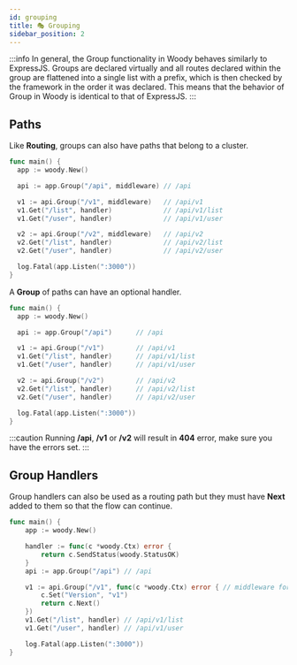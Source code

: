```yaml
---
id: grouping
title: 🎭 Grouping
sidebar_position: 2
---
```


:::info
In general, the Group functionality in Woody behaves similarly to ExpressJS. Groups are declared virtually and all routes declared within the group are flattened into a single list with a prefix, which is then checked by the framework in the order it was declared. This means that the behavior of Group in Woody is identical to that of ExpressJS.
:::

## Paths

Like **Routing**, groups can also have paths that belong to a cluster.

```go
func main() {
  app := woody.New()

  api := app.Group("/api", middleware) // /api

  v1 := api.Group("/v1", middleware)   // /api/v1
  v1.Get("/list", handler)             // /api/v1/list
  v1.Get("/user", handler)             // /api/v1/user

  v2 := api.Group("/v2", middleware)   // /api/v2
  v2.Get("/list", handler)             // /api/v2/list
  v2.Get("/user", handler)             // /api/v2/user

  log.Fatal(app.Listen(":3000"))
}
```

A **Group** of paths can have an optional handler.

```go
func main() {
  app := woody.New()

  api := app.Group("/api")      // /api

  v1 := api.Group("/v1")        // /api/v1
  v1.Get("/list", handler)      // /api/v1/list
  v1.Get("/user", handler)      // /api/v1/user

  v2 := api.Group("/v2")        // /api/v2
  v2.Get("/list", handler)      // /api/v2/list
  v2.Get("/user", handler)      // /api/v2/user

  log.Fatal(app.Listen(":3000"))
}
```

:::caution
Running **/api**, **/v1** or **/v2** will result in **404** error, make sure you have the errors set.
:::

## Group Handlers

Group handlers can also be used as a routing path but they must have **Next** added to them so that the flow can continue.

```go
func main() {
    app := woody.New()

    handler := func(c *woody.Ctx) error {
        return c.SendStatus(woody.StatusOK)
    }
    api := app.Group("/api") // /api

    v1 := api.Group("/v1", func(c *woody.Ctx) error { // middleware for /api/v1
        c.Set("Version", "v1")
        return c.Next()
    })
    v1.Get("/list", handler) // /api/v1/list
    v1.Get("/user", handler) // /api/v1/user

    log.Fatal(app.Listen(":3000"))
}
```
